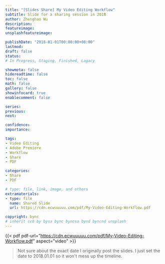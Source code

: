 ```yaml
---
title: "[Slides Share] My Video Editing Workflow"
subtitle: Slide for a sharing session in 2018
author: Zhenghao Wu
description: 
featureimage: 
unsplashfeatureimage: 

publishDate: "2018-01-01T00:00:00+08:00"
lastmod: 
draft: false
status: 
# In Progress, Staging, Finished, Lagacy

showmeta: false
hidereadtime: false
toc: false
math: false
gallery: false
showinfocard: true
enablecomment: false

series:
previous:
next:

confidence: 
importance: 

tags:
- Video Editing
- Adobe Premiere
- Workflow
- Share
- PDF

categories:
- Share
- PDF

# type: file, link, image, and others
extramaterials:
- type: file
  name: Shared Slide
  url: https://cdn.ecwuuuuu.com/pdf/My-Video-Editing-Workflow.pdf

copyright: bync
# inherit cc0 by bysa bync byncsa bynd byncnd unsplash
---
```


{{< pdf pdf-url="https://cdn.ecwuuuuu.com/pdf/My-Video-Editing-Workflow.pdf" aspect="video" >}}

> Not sure about the exact date I originally post the slides. I just set the date to 2018.01.01 so it won't mess up the timeline.